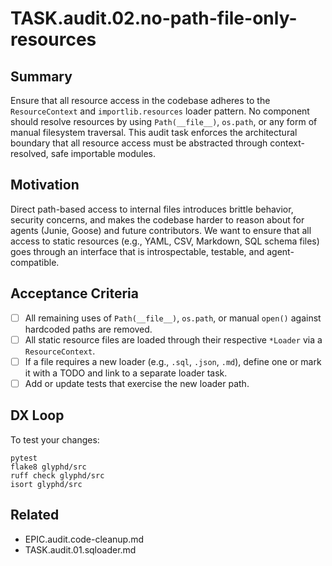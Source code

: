 

# TASK.audit.02.no-path-file-only-resources

## Summary
Ensure that all resource access in the codebase adheres to the `ResourceContext` and `importlib.resources` loader pattern. No component should resolve resources by using `Path(__file__)`, `os.path`, or any form of manual filesystem traversal. This audit task enforces the architectural boundary that all resource access must be abstracted through context-resolved, safe importable modules.

## Motivation
Direct path-based access to internal files introduces brittle behavior, security concerns, and makes the codebase harder to reason about for agents (Junie, Goose) and future contributors. We want to ensure that all access to static resources (e.g., YAML, CSV, Markdown, SQL schema files) goes through an interface that is introspectable, testable, and agent-compatible.

## Acceptance Criteria

- [ ] All remaining uses of `Path(__file__)`, `os.path`, or manual `open()` against hardcoded paths are removed.
- [ ] All static resource files are loaded through their respective `*Loader` via a `ResourceContext`.
- [ ] If a file requires a new loader (e.g., `.sql`, `.json`, `.md`), define one or mark it with a TODO and link to a separate loader task.
- [ ] Add or update tests that exercise the new loader path.

## DX Loop
To test your changes:
```
pytest
flake8 glyphd/src
ruff check glyphd/src
isort glyphd/src
```

## Related
- EPIC.audit.code-cleanup.md
- TASK.audit.01.sqloader.md